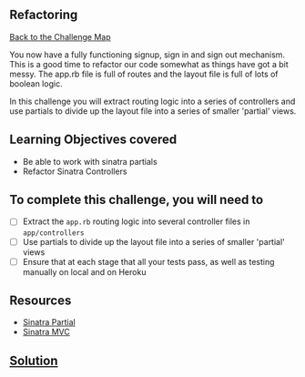 ## Refactoring

[Back to the Challenge Map](00_challenge_map.md)

You now have a fully functioning signup, sign in and sign out mechanism. This is a good time to refactor our code somewhat as things have got a bit messy.  The app.rb file is full of routes and the layout file is full of lots of boolean logic.

In this challenge you will extract routing logic into a series of controllers and use partials to divide up the layout file into a series of smaller 'partial' views.

## Learning Objectives covered

* Be able to work with sinatra partials
* Refactor Sinatra Controllers

## To complete this challenge, you will need to

- [ ] Extract the `app.rb` routing logic into several controller files in `app/controllers`
- [ ] Use partials to divide up the layout file into a series of smaller 'partial' views
- [ ] Ensure that at each stage that all your tests pass, as well as testing manually on local and on Heroku

## Resources

* [Sinatra Partial](https://github.com/yb66/Sinatra-Partial)
* [Sinatra MVC](http://stackoverflow.com/questions/5015471/using-sinatra-for-larger-projects-via-multiple-files/5030173#5030173)

## [Solution](solutions/25.md)
